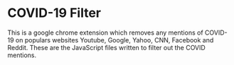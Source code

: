 # COVID-19 Filter

This is a google chrome extension which removes any mentions of COVID-19 on populars websites Youtube, Google, Yahoo, CNN, Facebook and Reddit. These are the JavaScript files
written to filter out the COVID mentions.
